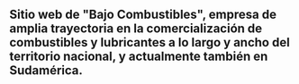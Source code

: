## Sitio web de "Bajo Combustibles", empresa de amplia trayectoria en la comercialización de combustibles y lubricantes a lo largo y ancho del territorio nacional, y actualmente también en Sudamérica.
